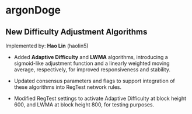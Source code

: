 # argonDoge

## New Difficulty Adjustment Algorithms

Implemented by: **Hao Lin** (haolin5)

* Added **Adaptive Difficulty** and **LWMA** algorithms, introducing a sigmoid-like adjustment function and a linearly weighted moving average, respectively, for improved responsiveness and stability.

* Updated consensus parameters and flags to support integration of these algorithms into RegTest network rules.

* Modified RegTest settings to activate Adaptive Difficulty at block height 600, and LWMA at block height 800, for testing purposes.
